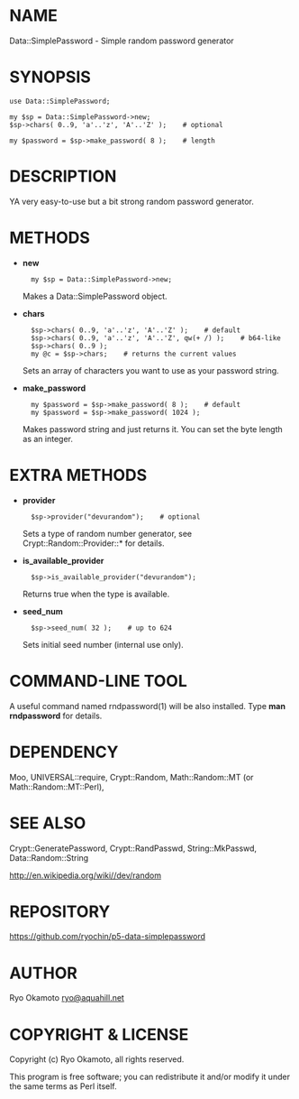 # NAME

Data::SimplePassword - Simple random password generator

# SYNOPSIS

    use Data::SimplePassword;

    my $sp = Data::SimplePassword->new;
    $sp->chars( 0..9, 'a'..'z', 'A'..'Z' );    # optional

    my $password = $sp->make_password( 8 );    # length

# DESCRIPTION

YA very easy-to-use but a bit strong random password generator.

# METHODS

- __new__

        my $sp = Data::SimplePassword->new;

    Makes a Data::SimplePassword object.

- __chars__

        $sp->chars( 0..9, 'a'..'z', 'A'..'Z' );    # default
        $sp->chars( 0..9, 'a'..'z', 'A'..'Z', qw(+ /) );    # b64-like
        $sp->chars( 0..9 );
        my @c = $sp->chars;    # returns the current values

    Sets an array of characters you want to use as your password string.

- __make\_password__

        my $password = $sp->make_password( 8 );    # default
        my $password = $sp->make_password( 1024 );

    Makes password string and just returns it. You can set the byte length as an integer.

# EXTRA METHODS

- __provider__

        $sp->provider("devurandom");    # optional

    Sets a type of random number generator, see Crypt::Random::Provider::\* for details.

- __is\_available\_provider__

        $sp->is_available_provider("devurandom");

    Returns true when the type is available.

- __seed\_num__

        $sp->seed_num( 32 );    # up to 624

    Sets initial seed number (internal use only).

# COMMAND-LINE TOOL

A useful command named rndpassword(1) will be also installed. Type __man rndpassword__ for details.

# DEPENDENCY

Moo, UNIVERSAL::require, Crypt::Random, Math::Random::MT (or Math::Random::MT::Perl),

# SEE ALSO

Crypt::GeneratePassword, Crypt::RandPasswd, String::MkPasswd, Data::Random::String

http://en.wikipedia.org/wiki//dev/random

# REPOSITORY

https://github.com/ryochin/p5-data-simplepassword

# AUTHOR

Ryo Okamoto <ryo@aquahill.net>

# COPYRIGHT & LICENSE

Copyright (c) Ryo Okamoto, all rights reserved.

This program is free software; you can redistribute it and/or modify it
under the same terms as Perl itself.
